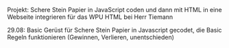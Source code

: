 Projekt: Schere Stein Papier in JavaScript coden und dann mit HTML in eine Webseite integrieren für das WPU HTML bei Herr Tiemann

29.08: Basic Gerüst für Schere Stein Papier in Javascript gecodet, die Basic Regeln funktionieren (Gewinnen, Verlieren, unentschieden)
